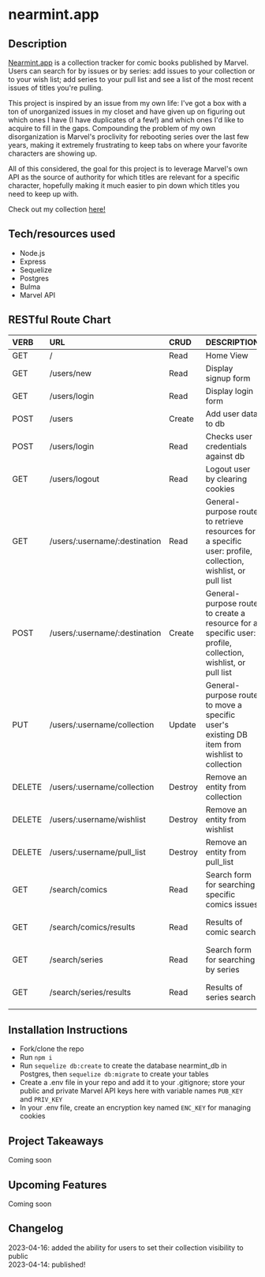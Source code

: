 # nearmint.app

## Description

[Nearmint.app](https://nearmint.app) is a collection tracker for comic books published by Marvel. Users can search for by issues or by series: add issues to your collection or to your wish list; add series to your pull list and see a list of the most recent issues of titles you're pulling.

This project is inspired by an issue from my own life: I've got a box with a ton of unorganized issues in my closet and have given up on figuring out which ones I have (I have duplicates of a few!) and which ones I'd like to acquire to fill in the gaps.  Compounding the problem of my own disorganization is Marvel's proclivity for rebooting series over the last few years, making it extremely frustrating to keep tabs on where your favorite characters are showing up.

All of this considered, the goal for this project is to leverage Marvel's own API as the source of authority for which titles are relevant for a specific character, hopefully making it much easier to pin down which titles you need to keep up with.

Check out my collection [here!](https://nearmint.app/users/andrew/collection)

## Tech/resources used

- Node.js
- Express
- Sequelize
- Postgres
- Bulma
- Marvel API

## RESTful Route Chart

| VERB   | URL                           | CRUD    | DESCRIPTION                                                                                                  | VIEW                  |
|:------ |:----------------------------- |:------- |:------------------------------------------------------------------------------------------------------------ |:--------------------- |
| GET    | /                             | Read    | Home View                                                                                                    | Home                  |
| GET    | /users/new                    | Read    | Display signup form                                                                                          | Signup form           |
| GET    | /users/login                  | Read    | Display login form                                                                                           | Login form            |
| POST   | /users                        | Create  | Add user data to db                                                                                          | Home                  |
| POST   | /users/login                  | Read    | Checks user credentials against db                                                                           | Home                  |
| GET    | /users/logout                 | Read    | Logout user by clearing cookies                                                                              | Home                  |
| GET    | /users/:username/:destination | Read    | General-purpose route to retrieve resources for a specific user: profile, collection, wishlist, or pull list | Destination           |
| POST   | /users/:username/:destination | Create  | General-purpose route to create a resource for a specific user: profile, collection, wishlist, or pull list  | Current view          |
| PUT    | /users/:username/collection   | Update  | General-purpose route to move a specific user's existing DB item from wishlist to collection                 | Current view          |
| DELETE | /users/:username/collection   | Destroy | Remove an entity from collection                                                                             | Collection            |
| DELETE | /users/:username/wishlist     | Destroy | Remove an entity from wishlist                                                                               | Wishlist              |
| DELETE | /users/:username/pull_list    | Destroy | Remove an entity from pull_list                                                                              | Pull list             |
| GET    | /search/comics                | Read    | Search form for searching specific comics issues                                                             | Comic search form     |
| GET    | /search/comics/results        | Read    | Results of comic search                                                                                      | Comic search results  |
| GET    | /search/series                | Read    | Search form for searching by series                                                                          | Series search form    |
| GET    | /search/series/results        | Read    | Results of series search                                                                                     | Series search results |                                                                                    | Series search results |

## Installation Instructions

- Fork/clone the repo
- Run `npm i`
- Run `sequelize db:create` to create the database nearmint_db in Postgres, then `sequelize db:migrate` to create your tables
- Create a .env file in your repo and add it to your .gitignore; store your public and private Marvel API keys here with variable names `PUB_KEY` and `PRIV_KEY`
- In your .env file, create an encryption key named `ENC_KEY` for managing cookies

## Project Takeaways

Coming soon

## Upcoming Features

Coming soon

## Changelog

2023-04-16: added the ability for users to set their collection visibility to public\
2023-04-14: published!